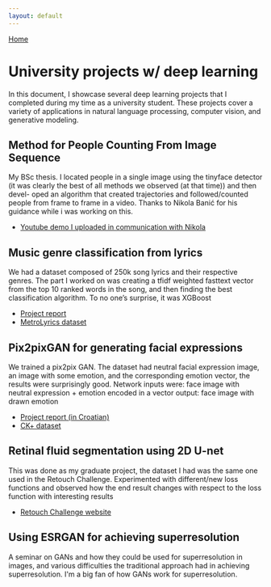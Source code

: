 ```yaml
---
layout: default
---
```

[Home](./)

# University projects w/ deep learning

In this document, I showcase several deep learning projects that I completed during my time as a university student. These projects cover a variety of applications in natural language processing, computer vision, and generative modeling.


## Method for People Counting From Image Sequence
My BSc thesis. I located people in a single image using the tinyface detector (it was clearly the best of all methods we observed (at that time)) and then devel-
oped an algorithm that created trajectories and followed/counted people from frame to frame in a video. Thanks to Nikola Banić for his guidance while i was working on this.

* [Youtube demo I uploaded in communication with Nikola](https://www.youtube.com/watch?v=XzzDttREG-o)

## Music genre classification from lyrics

We had a dataset composed of 250k song lyrics and their respective genres. The part I worked on was creating a tfidf weighted fasttext vector
from the top 10 ranked words in the song, and then finding the best classification algorithm. To no one’s surprise, it was XGBoost

* [Project report](https://www.fer.unizg.hr/_download/repository/TAR-2019-ProjectReports.pdf#section*.15)
* [MetroLyrics dataset](https://www.kaggle.com/code/sajithdherath/starter-380-000-lyrics-from-24ddf566-9/notebook)

## Pix2pixGAN for generating facial expressions
We trained a pix2pix GAN. The dataset had neutral facial expression image, an image with some emotion,
and the corresponding emotion vector, the results were surprisingly good. Network inputs were: face image with neutral expression + emotion
encoded in a vector output: face image with drawn emotion

* [Project report (in Croatian)](https://drive.google.com/file/d/1R-Hhop7eXfG4Eu4uMDlqt0fVyCT2dNHp/view)
* [CK+ dataset](https://paperswithcode.com/dataset/ck)


## Retinal fluid segmentation using 2D U-net
This was done as my graduate project, the dataset I had was the same one used in the Retouch Challenge. Experimented with different/new
loss functions and observed how the end result changes with respect to the loss function with interesting results

* [Retouch Challenge website](https://retouch.grand-challenge.org/)

## Using ESRGAN for achieving superresolution

A seminar on  GANs and how they could be used for superresolution in images, and various difficulties the traditional approach had in achieving
superresolution. I'm a big fan of how GANs work for superresolution.
